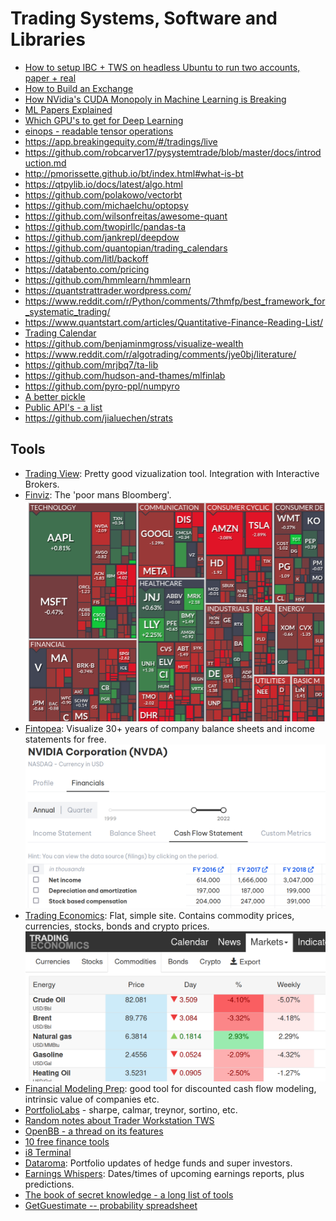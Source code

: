 # Trading Systems, Software and Libraries

* [How to setup IBC + TWS on headless Ubuntu to run two accounts, paper + real](https://dimon.ca/how-to-setup-ibc-and-tws-on-headless-ubuntu-in-10-minutes/)
* [How to Build an Exchange](https://www.janestreet.com/tech-talks/building-an-exchange/)
* [How NVidia's CUDA Monopoly in Machine Learning is Breaking](https://www.semianalysis.com/p/nvidiaopenaitritonpytorch)
* [ML Papers Explained](https://github.com/dair-ai/ML-Papers-Explained)
* [Which GPU's to get for Deep Learning](https://timdettmers.com/2023/01/16/which-gpu-for-deep-learning/)
* [einops - readable tensor operations](https://einops.rocks/)
* https://app.breakingequity.com/#/tradings/live
* https://github.com/robcarver17/pysystemtrade/blob/master/docs/introduction.md
* http://pmorissette.github.io/bt/index.html#what-is-bt
* https://qtpylib.io/docs/latest/algo.html
* https://github.com/polakowo/vectorbt
* https://github.com/michaelchu/optopsy
* https://github.com/wilsonfreitas/awesome-quant
* https://github.com/twopirllc/pandas-ta
* https://github.com/jankrepl/deepdow
* https://github.com/quantopian/trading_calendars
* https://github.com/litl/backoff
* https://databento.com/pricing
* https://github.com/hmmlearn/hmmlearn
* https://quantstrattrader.wordpress.com/
* https://www.reddit.com/r/Python/comments/7thmfp/best_framework_for_systematic_trading/
* https://www.quantstart.com/articles/Quantitative-Finance-Reading-List/
* [Trading Calendar](https://github.com/Emsu/prophet/blob/master/prophet/utils/tradingcalendar.py)
* https://github.com/benjaminmgross/visualize-wealth
* https://www.reddit.com/r/algotrading/comments/jye0bj/literature/
* https://github.com/mrjbq7/ta-lib
* https://github.com/hudson-and-thames/mlfinlab
* https://github.com/pyro-ppl/numpyro
* [A better pickle](https://github.com/uqfoundation/dill)
* [Public API's - a list](https://github.com/public-apis/public-apis)
* https://github.com/jialuechen/strats

## Tools

* [Trading View](https://www.tradingview.com/symbols/TVC-NDQ/): Pretty good vizualization tool. Integration with Interactive Brokers.
* [Finviz](https://finviz.com/): The 'poor mans Bloomberg'.
    ![](../2022-11-17-10-47-41.png)
* [Fintopea](https://www.fintopea.com/quote/AAPL/income-statement): Visualize 30+ years of company balance sheets and income statements for free.
    ![](../2022-11-17-10-50-29.png)
* [Trading Economics](https://tradingeconomics.com/): Flat, simple site. Contains commodity prices, currencies, stocks, bonds and crypto prices.
  ![](../2022-11-17-11-00-09.png)
* [Financial Modeling Prep](https://site.financialmodelingprep.com/financial-statements/META): good tool for discounted cash flow modeling, intrinsic value of companies etc.
* [PortfolioLabs](https://portfolioslab.com/tools) - sharpe, calmar, treynor, sortino, etc.
* [Random notes about Trader Workstation TWS](https://dimon.ca/dmitrys-tws-api-faq/)
* [OpenBB - a thread on its features](https://mobile.twitter.com/theBuoyantMan/status/1558792415263088641)
* [10 free finance tools](https://mobile.twitter.com/gurgavin/status/1560748089635651584)
* [i8 Terminal](https://github.com/investoreight/i8-terminal)
* [Dataroma](https://www.dataroma.com/m/home.php): Portfolio updates of hedge funds and super investors.
* [Earnings Whispers](https://earningswhispers.com/): Dates/times of upcoming earnings reports, plus predictions.
* [The book of secret knowledge - a long list of tools](https://github.com/trimstray/the-book-of-secret-knowledge)
* [GetGuestimate -- probability spreadsheet](https://www.getguesstimate.com/)